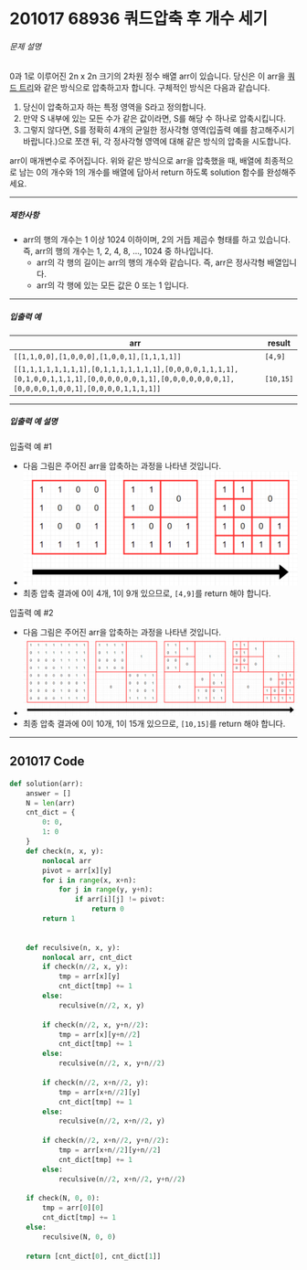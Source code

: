 # 201017 68936 쿼드압축 후 개수 세기

###### 문제 설명

0과 1로 이루어진 2n x 2n 크기의 2차원 정수 배열 arr이 있습니다. 당신은 이 arr을 [쿼드 트리](https://en.wikipedia.org/wiki/Quadtree)와 같은 방식으로 압축하고자 합니다. 구체적인 방식은 다음과 같습니다.

1. 당신이 압축하고자 하는 특정 영역을 S라고 정의합니다.
2. 만약 S 내부에 있는 모든 수가 같은 값이라면, S를 해당 수 하나로 압축시킵니다.
3. 그렇지 않다면, S를 정확히 4개의 균일한 정사각형 영역(입출력 예를 참고해주시기 바랍니다.)으로 쪼갠 뒤, 각 정사각형 영역에 대해 같은 방식의 압축을 시도합니다.

arr이 매개변수로 주어집니다. 위와 같은 방식으로 arr을 압축했을 때, 배열에 최종적으로 남는 0의 개수와 1의 개수를 배열에 담아서 return 하도록 solution 함수를 완성해주세요.

------

##### 제한사항

- arr의 행의 개수는 1 이상 1024 이하이며, 2의 거듭 제곱수 형태를 하고 있습니다. 즉, arr의 행의 개수는 1, 2, 4, 8, ..., 1024 중 하나입니다.
  - arr의 각 행의 길이는 arr의 행의 개수와 같습니다. 즉, arr은 정사각형 배열입니다.
  - arr의 각 행에 있는 모든 값은 0 또는 1 입니다.

------

##### 입출력 예

| arr                                                          | result    |
| ------------------------------------------------------------ | --------- |
| `[[1,1,0,0],[1,0,0,0],[1,0,0,1],[1,1,1,1]]`                  | `[4,9]`   |
| `[[1,1,1,1,1,1,1,1],[0,1,1,1,1,1,1,1],[0,0,0,0,1,1,1,1],[0,1,0,0,1,1,1,1],[0,0,0,0,0,0,1,1],[0,0,0,0,0,0,0,1],[0,0,0,0,1,0,0,1],[0,0,0,0,1,1,1,1]]` | `[10,15]` |

------

##### 입출력 예 설명

입출력 예 #1

- 다음 그림은 주어진 arr을 압축하는 과정을 나타낸 것입니다.
- ![ex1.png](images/ex1.png)
- 최종 압축 결과에 0이 4개, 1이 9개 있으므로, `[4,9]`를 return 해야 합니다.

입출력 예 #2

- 다음 그림은 주어진 arr을 압축하는 과정을 나타낸 것입니다.
- ![ex2.png](images/ex2.png)
- 최종 압축 결과에 0이 10개, 1이 15개 있으므로, `[10,15]`를 return 해야 합니다.

---

## 201017 Code

```python
def solution(arr):
    answer = []
    N = len(arr)
    cnt_dict = {
        0: 0,
        1: 0
    }
    def check(n, x, y):
        nonlocal arr
        pivot = arr[x][y]
        for i in range(x, x+n):
            for j in range(y, y+n):
                if arr[i][j] != pivot:
                    return 0
        return 1


    def reculsive(n, x, y):
        nonlocal arr, cnt_dict
        if check(n//2, x, y):
            tmp = arr[x][y]
            cnt_dict[tmp] += 1
        else:
            reculsive(n//2, x, y)

        if check(n//2, x, y+n//2):
            tmp = arr[x][y+n//2]
            cnt_dict[tmp] += 1
        else:
            reculsive(n//2, x, y+n//2)

        if check(n//2, x+n//2, y):
            tmp = arr[x+n//2][y]
            cnt_dict[tmp] += 1
        else:
            reculsive(n//2, x+n//2, y)

        if check(n//2, x+n//2, y+n//2):
            tmp = arr[x+n//2][y+n//2]
            cnt_dict[tmp] += 1
        else:
            reculsive(n//2, x+n//2, y+n//2)

    if check(N, 0, 0):
        tmp = arr[0][0]
        cnt_dict[tmp] += 1
    else:
        reculsive(N, 0, 0)

    return [cnt_dict[0], cnt_dict[1]]
```

